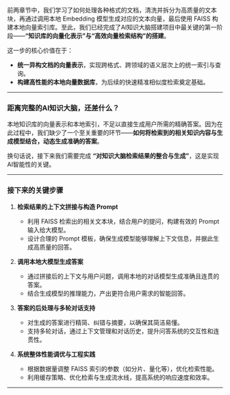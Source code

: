 前两章节中，我们学习了如何处理各种格式的文档，清洗并拆分为高质量的文本块，再通过调用本地 Embedding 模型生成对应的文本向量，最后使用 FAISS 构建本地向量索引库。至此，我们已经完成了AI知识大脑搭建项目中最关键的第一阶段——**“知识库的向量化表示”与“高效向量检索结构”的搭建**。

这一步的核心价值在于：

* **统一异构文档的向量表示**，实现跨格式、跨领域的语义层次上的统一索引与查询。
* **构建高性能的本地向量数据库**，为后续的快速精准相似度检索奠定基础。

---

### 距离完整的AI知识大脑，还差什么？

本地知识库的向量表示和本地索引，不足以直接生成用户所需的精确答案。因为在此过程中，我们缺少了一个至关重要的环节——**如何将检索到的相关知识内容与生成模型结合，动态生成准确的答案**。

换句话说，接下来我们需要完成 **“对知识大脑检索结果的整合与生成”**，这是实现AI智能性的关键。

---

### 接下来的关键步骤

1. **检索结果的上下文拼接与构造 Prompt**

   * 利用 FAISS 检索出的相关文本块，结合用户的提问，构建有效的 Prompt 输入给大模型。
   * 设计合理的 Prompt 模板，确保生成模型能够理解上下文信息，并据此生成高质量的回答。

2. **调用本地大模型生成答案**

   * 通过拼接后的上下文与用户问题，调用本地的对话模型生成准确且连贯的答案。
   * 结合生成模型的推理能力，产出更符合用户需求的智能回答。

3. **答案的后处理与多轮对话支持**

   * 对生成的答案进行精简、纠错与摘要，以确保其简洁易懂。
   * 支持多轮对话，通过上下文管理和对话历史，提升问答系统的交互性和连贯性。

4. **系统整体性能调优与工程实践**

   * 根据数据量调整 FAISS 索引的参数（如分片、量化等），优化检索性能。
   * 利用缓存策略、优化检索与生成流水线，提高系统的响应速度和效率。

---
